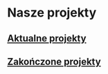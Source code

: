 # Nasze projekty

## [Aktualne projekty](/projects/current)

## [Zakończone projekty](/projects/finished)
